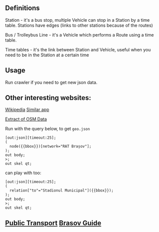 Definitions
---
Station - it's a bus stop, multiple Vehicle can stop in a Station by a time table. Stations have edges (links to other stations because of the routes)

Bus / Trolleybus Line - it's a Vehicle which performs a Route using a time table.

Time tables - it's the link between Station and Vehicle, useful when you need to be in the Station at a certain time

Usage
---
Run crawler if you need to get new json data.

Other interesting websites:
---
[Wikipedia](https://en.wikipedia.org/wiki/RATBV)
[Similar app](https://www.trafic-web.ro/)

[Extract of OSM Data](https://overpass-turbo.eu/)

Run with the query below, to get `geo.json`
```overpass query
[out:json][timeout:25];
(
  node({{bbox}})[network="RAT Brașov"];
);
out body;
>;
out skel qt;
```

can play with too: 
```
[out:json][timeout:25];
(
  relation["to"="Stadionul Municipal"]({{bbox}});
);
out body;
>;
out skel qt;
```

[Public Transport](http://overpass-api.de/public_transport.html)
[Brasov Guide](https://www.ghid-brasov.ro/)
--

